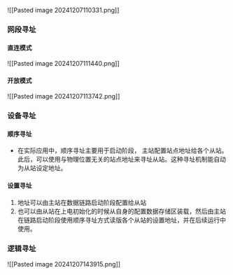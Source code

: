 ![[Pasted image 20241207110331.png]]
### 网段寻址
#### 直连模式
![[Pasted image 20241207111440.png]]
#### 开放模式
![[Pasted image 20241207113742.png]]

### 设备寻址
#### 顺序寻址
- 在实际应用中，顺序寻址主要用于启动阶段， 主站配置站点地址给各个从站。 此后，可以使用与物理位置无关的站点地址来寻址从站。这种寻址机制能自动为从站设定地址。
#### 设置寻址
1. 地址可以由主站在数据链路启动阶段配置给从站
2. 也可以由从站在上电初始化的时候从自身的配置数据存储区装载，然后由主站在链路启动阶段使用顺序寻址方式读版各个从站的设置地址，并在后续运行中使用。
### 逻辑寻址
![[Pasted image 20241207143915.png]]
